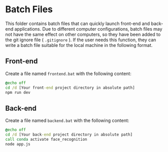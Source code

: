 # Batch Files
This folder contains batch files that can quickly launch front-end and back-end applications. Due to different computer configurations, batch files may not have the same effect on other computers, so they have been added to the git ignore file ( `.gitignore` ). If the user needs this function, they can write a batch file suitable for the local machine in the following format.

## Front-end
Create a file named `frontend.bat` with the following content:
```bat
@echo off
cd /d [Your front-end project directory in absolute path]
npm run dev
```

## Back-end
Create a file named `backend.bat` with the following content:
```bat
@echo off
cd /d [Your back-end project directory in absolute path]
call conda activate face_recognition
node app.js
```
